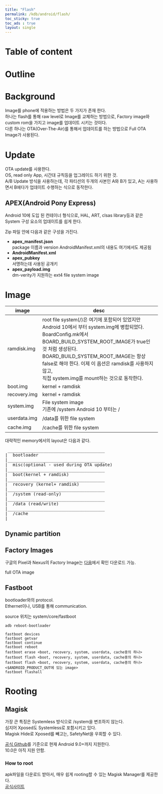```yaml
---
title: "Flash"
permalink: /kdb/android/flash/
toc_sticky: true
toc_ads : true
layout: single
---
```


# Table of content

# Outline

# Background
Image를 phone에 적용하는 방법은 두 가지가 존재 한다.   
하나는 flash를 통해 raw level로 Image를 교체하는 방법으로, Factory image와 custom rom을 가지고 image를 업데이트 시키는 것이다.   
다른 하나는 OTA(Over-The-Air)를 통해서 업데이트를 하는 방법으로 Full OTA Image가 사용된다.   

# Update
OTA update를 사용한다.  
OS, read only App, 시간대 규칙등을 업그레이드 하기 위한 것.   
A/B Update 방식을 사용하는데, 각 파티션의 두개의 사본인 A와 B가 있고, A는 사용하면서 B에다가 업데이트 수행하는 식으로 동작한다.   

## APEX(Android Pony Express)  
Android 10에 도입 된 컨테이너 형식으로, HAL, ART, clsas library등과 같은 System 구성 요소의 업데이트를 쉽게 한다.   

Zip 파일 안에 다음과 같은 구성을 가진다.      
* **apex_manifest.json**    
package 이름과 version AndroidManifest.xml의 내용도 여기에서도 제공됨    
* **AndroidManifest.xml**   
* **apex_pubkey**   
서명하는데 사용된 공개키       
* **apex_payload.img**   
dm-verity가 지원하는 ext4 file system image   

# Image


|image|desc|
|---|---|
|ramdisk.img|root file system(/)은 여기에 포함되어 있었지만<br/>Android 10에서 부터 system.img에 병합되었다.<br/>BoardConfig.mk에서 BOARD_BUILD_SYSTEM_ROOT_IMAGE가 true인 것 처럼 생성된다.<br/>BOARD_BUILD_SYSTEM_ROOT_IMAGE는 항상 false로 해야 한다. 이제 이 옵션은 ramdisk를 사용하지 않고,<br/>직접 system.img를 mount하는 것으로 동작한다.<br/>|
|boot.img|kernel + ramdisk|
|recovery.img|kernel + ramdisk|
|system.img|File system image<br/>기존에 /system Android 10 부터는  /|
|userdata.img|/data를 위한 file system|
|cache.img|/cache를 위한 file system|

대략적인 memory에서의 layout은 다음과 같다.  
<pre>
 ______________________________________
|  bootloader
|______________________________________
|  misc(optional - used during OTA update)
|______________________________________
|  boot(kernel + ramdisk)
|______________________________________
|  recovery (kernel+ ramdisk)
|______________________________________
|  /system (read-only)
|______________________________________
|  /data (read/write)
|______________________________________
|  /cache
|______________________________________
</pre>


## Dynamic partition

## Factory Images
구글의 Pixel과 Nexus의 Factory Image는 [다음](https://developers.google.com/android/images)에서 확인 다운로드 가능.   

full OTA image

## Fastboot
bootloader와의 protocol.  
Ethernet이나, USB를 통해 communication.  

source 위치는 system/core/fastboot   


```
adb reboot-bootloader

fastboot devices
fastboot getvar
fastboot continue
fastboot reboot
fastboot erase <boot, recovery, system, userdata, cache중의 하나>
fastboot flash <boot, recovery, system, userdata, cache중의 하나> 
fastboot flash <boot, recovery, system, userdata, cache중의 하나> <$ANDROID_PRODUCT_OUT에 있는 image>
fastboot flashall
```

# Rooting

## Magisk

가장 큰 특징은  Systemless 방식으로 /system을 변조하지 않는다.   
심지어 Xposed도 Systemless로 포함시키고 있다.   
Magisk Hide로 Xposed를 빼고는, SafetyNet을 우회할 수 있다.   

[공식 Github](https://github.com/topjohnwu/Magisk)를 기준으로 현재 Android 9.0+까지 지원한다.   
10.0은 아직 지원 안함.  

### How to root

apk파일을 다운로드 받아서, 매우 쉽게 rooting할 수 있는 Magisk Manager를 제공한다.  
[공식사이트](https://magiskroot.net)   

